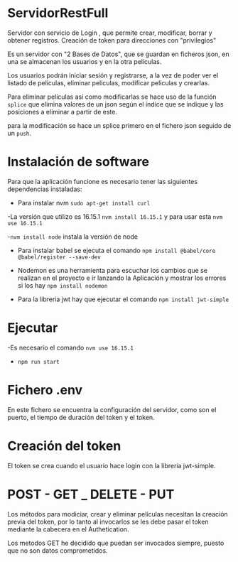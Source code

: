 # ServidorRestFull

 Servidor con servicio de Login , que permite crear, modificar, borrar y obtener registros.
 Creación de token para direcciones con "privilegios"

 Es un servidor con "2 Bases de Datos", que se guardan en ficheros json, en una se almacenan los usuarios y en la otra películas. 

 Los usuarios podrán iniciar sesión y registrarse, a la vez de poder ver el listado de películas, eliminar peliculas, modificar peliculas y crearlas. 

 Para eliminar películas así como modificarlas se hace uso de la función `splice` que elimina valores de un json según el índice que se indique y las posiciones a eliminar a partir de este. 

 para la modificación se hace un splice primero en el fichero json seguido de un `push`.

# Instalación de software

Para que la aplicación funcione es necesario tener las siguientes dependencias instaladas:

- Para instalar nvm `sudo apt-get install curl`

-La versión que utilizo es 16.15.1 `nvm install 16.15.1` y para usar esta `nvm use 16.15.1`

 -`nvm install node` instala la versión de node

- Para instalar babel se ejecuta el comando `npm install @babel/core @babel/register --save-dev`

- Nodemon es una herramienta para escuchar los cambios que se realizan en el proyecto e ir lanzando la Aplicación y mostrar los errores si los hay `npm install nodemon`

- Para la libreria jwt hay que ejecutar el comando `npm install jwt-simple`

# Ejecutar

-Es necesario el comando `nvm use 16.15.1`

- `npm run start`

# Fichero .env

En este fichero se encuentra la configuración del servidor, como son el puerto, el tiempo de duración del token y el token.

# Creación del token

El token se crea cuando el usuario hace login con la libreria jwt-simple.

# POST - GET _ DELETE - PUT 

Los métodos para modiciar, crear y eliminar películas necesitan la creación previa del token, por lo tanto al invocarlos se les debe pasar el token mediante la cabecera en el Authetication. 

Los metodos GET he decidido que puedan ser invocados siempre, puesto que no son datos comprometidos. 


